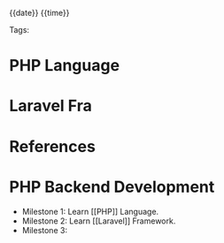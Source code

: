 
{{date}} {{time}}

Tags: 

# PHP Language

# Laravel Fra

# References


# PHP Backend Development
- Milestone 1: Learn [[PHP]] Language.
- Milestone 2: Learn [[Laravel]] Framework.
- Milestone 3: 